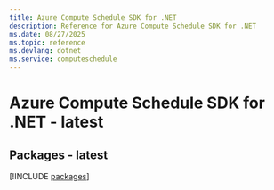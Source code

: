 ```yaml
---
title: Azure Compute Schedule SDK for .NET
description: Reference for Azure Compute Schedule SDK for .NET
ms.date: 08/27/2025
ms.topic: reference
ms.devlang: dotnet
ms.service: computeschedule
---
```

# Azure Compute Schedule SDK for .NET - latest
## Packages - latest
[!INCLUDE [packages](compute-schedule-index.md)]
